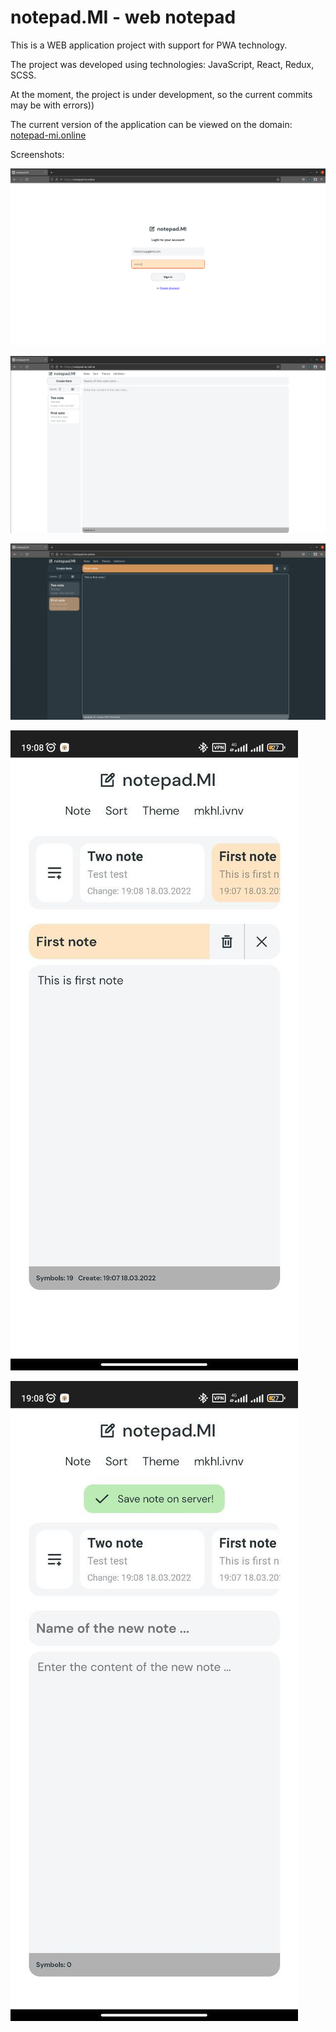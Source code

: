 # notepad.MI - web notepad

This is a WEB application project with support for PWA technology.

The project was developed using technologies: JavaScript, React, Redux, SCSS.

At the moment, the project is under development, so the current commits may be with errors))

The current version of the application can be viewed on the domain: [notepad-mi.online](https://www.notepad-mi.online)

Screenshots:

![Screenshoot 1 Desktop ](./README/screenshot_1.png)

![Screenshoot 2 Desktop ](./README/screenshot_2.png)

![Screenshoot 3 Desktop ](./README/screenshot_3.png)

![Screenshoot 4 Mobile ](./README/screenshot_4.jpg)

![Screenshoot 4 Mobile ](./README/screenshot_5.jpg)
